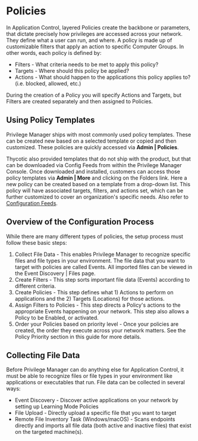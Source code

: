 [title]: # (Policies)
[tags]: # (application control, endpoints)
[priority]: # (4001)
# Policies

In Application Control, layered Policies create the backbone or parameters, that dictate precisely how privileges are accessed across your network. They define what a user can run, and where. A policy is made up of customizable filters that apply an action to specific Computer Groups. In other words, each policy is defined by:

* Filters - What criteria needs to be met to apply this policy?
* Targets - Where should this policy be applied?
* Actions - What should happen to the applications this policy applies to? (i.e. blocked, allowed, etc.)

During the creation of a Policy you will specify Actions and Targets, but Filters are created separately and then assigned to Policies.

## Using Policy Templates

Privilege Manager ships with most commonly used policy templates. These can be created new based on a selected template or copied and then customized. These policies are quickly accessed via __Admin | Policies__.

Thycotic also provided templates that do not ship with the product, but that can be downloaded via Config Feeds from within the Privilege Manager Console. Once downloaded and installed, customers can access those policy templates via __Admin | More__ and clicking on the Folders link. Here a new policy can be created based on a template from a drop-down list. This policy will have associated targets, filters, and actions set, which can be further customized to cover an organization's specific needs. Also refer to [Configuration Feeds](../config-feeds/index.md).

## Overview of the Configuration Process

While there are many different types of policies, the setup process must follow these basic steps:

1. Collect File Data - This enables Privilege Manager to recognize specific files and file types in your environment. The file data that you want to target with policies are called Events. All imported files can be viewed in the Event Discovery | Files page.
1. Create Filters - This step sorts important file data (Events) according to different criteria.
1. Create Policies - This step defines what 1) Actions to perform on applications and the 2) Targets (Locations) for those actions.
1. Assign Filters to Policies - This step directs a Policy's actions to the appropriate Events happening on your network. This step also allows a Policy to be Enabled, or activated.
1. Order your Policies based on priority level - Once your policies are created, the order they execute across your network matters. See the Policy Priority section in this guide for more details.

## Collecting File Data

Before Privilege Manager can do anything else for Application Control, it must be able to recognize files or file types in your environment like applications or executables that run. File data can be collected in several ways:

* Event Discovery - Discover active applications on your network by setting up Learning Mode Policies
* File Upload - Directly upload a specific file that you want to target
* Remote File Inventory Task (Windows/macOS) - Scans endpoints directly and imports all file data (both active and inactive files) that exist on the targeted machine(s).
